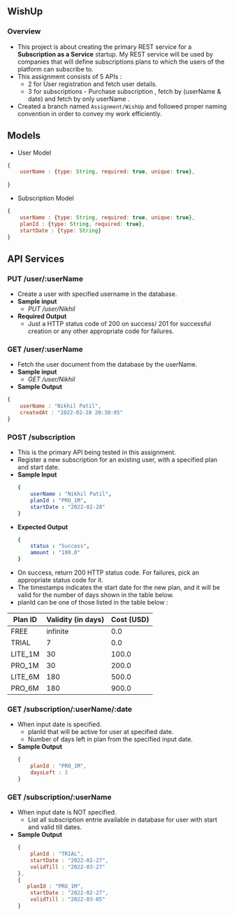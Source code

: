 ## WishUp 
### Overview
- This project is about creating the primary REST service for a **Subscription as a Service** startup. My REST service will be used by companies that will define subscriptions plans to which the users of the platform can subscribe to.
- This assignment consists of 5 APIs :
  - 2 for User registration and fetch user details.
  - 3 for subscriptions - Purchase subscription , fetch by  (userName & date) and fetch by only userName .
- Created a branch named `Assignment/WishUp` and followed proper naming convention in order to convey my work efficiently.
## Models
- User Model
```JavaScript
{
    userName : {type: String, required: true, unique: true},
    
}
```
- Subscription Model
```JavaScript
{
    userName : {type: String, required: true, unique: true},
    planId : {type: String, required: true},
    startDate : {type: String}
}
```
## API Services
### PUT /user/:userName
- Create a user with specified username in the database.
- **Sample input**
  - _PUT /user/Nikhil_
- **Required Output**
  - Just a HTTP status code of 200 on success/ 201 for successful creation or any other appropriate code for failures.
### GET /user/:userName
- Fetch the user document from the database by the userName.
- **Sample input**
  - _GET /user/Nikhil_
- **Sample Output**
```JavaScript
{
    userName : "Nikhil Patil",
    createdAt : "2022-02-28 20:30:05"
}
```
### POST /subscription
- This is the primary API being tested in this assignment.
- Register a new subscription for an existing user, with a specified plan and start date.
- **Sample Input**
    ```yaml
    {
        userName : "Nikhil Patil",
        planId : "PRO_1M",
        startDate : "2022-02-28"
    }
    ```
- **Expected Output**
    ```yaml
    {
        status : "Success",
        amount : "100.0"
    }
    ```
- On success, return 200 HTTP status code. For failures, pick an appropriate status code for it.
- The timestamps indicates the start date for the new plan, and it will be valid for the number of days shown in the  table below.
- planId can be one of those listed in the table below : 


|**Plan ID** | **Validity (in days)** | **Cost (USD)**|
|------------|------------------------|---------------|
|   FREE     |      infinite          |    0.0        |
|   TRIAL    |         7              |    0.0        |
|  LITE_1M   |        30              |  100.0        |
|  PRO_1M    |        30              |  200.0        |
|  LITE_6M   |       180              |  500.0        |
|  PRO_6M    |       180              |  900.0        |
### GET /subscription/:userName/:date
- When input date is specified.
    - planId that will be active for user at specified date.
    - Number of days left in plan from the specified input date.
- __Sample Output__
    ```JavaScript
    {
        planId : "PRO_1M",
        daysLeft : 3
    }
    ```
### GET /subscription/:userName
- When input date is NOT specified.
    - List all subscription entrie available in database for user with start and valid till dates.
- __Sample Output__
    ```JavaScript
    {
        planId : "TRIAL",
        startDate : "2022-02-27",
        validTill : "2022-03-27"
    },
    {
       planId : "PRO_1M",
        startDate : "2022-02-27",
        validTill : "2022-03-05"
    }
    ```